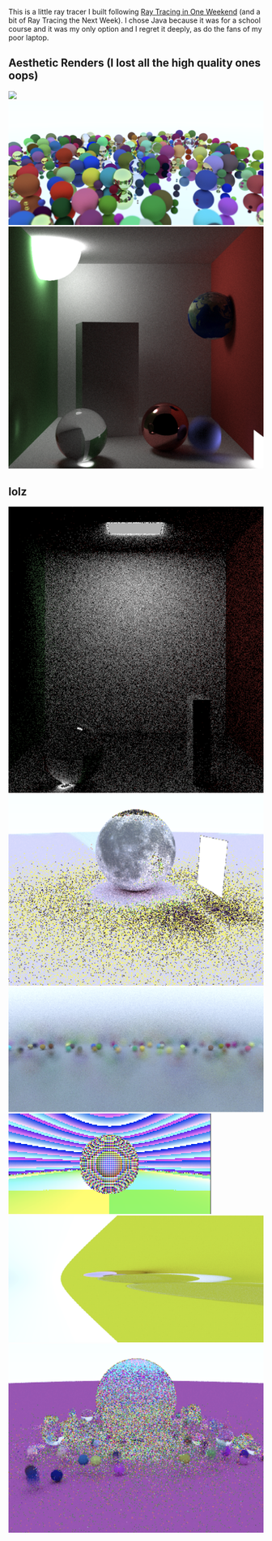 This is a little ray tracer I built following [Ray Tracing in One Weekend](https://www.realtimerendering.com/raytracing/Ray%20Tracing%20in%20a%20Weekend.pdf) (and a bit of Ray Tracing the Next Week). I chose Java because it was for a school course and it was my only option and I regret it deeply, as do the fans of my poor laptop. 


## Aesthetic Renders (I lost all the high quality ones oops) 

![](https://raw.githubusercontent.com/kipply/Reitoresa/master/readme/1.png)
![](https://raw.githubusercontent.com/kipply/Reitoresa/master/readme/2.png)
![](https://raw.githubusercontent.com/kipply/Reitoresa/master/readme/3.png)

## lolz
![](https://raw.githubusercontent.com/kipply/Reitoresa/master/readme/4.png)
![](https://raw.githubusercontent.com/kipply/Reitoresa/master/readme/5.png)
![](https://raw.githubusercontent.com/kipply/Reitoresa/master/readme/6.png)
![](https://raw.githubusercontent.com/kipply/Reitoresa/master/readme/7.png)
![](https://raw.githubusercontent.com/kipply/Reitoresa/master/readme/9.png)
![](https://raw.githubusercontent.com/kipply/Reitoresa/master/readme/10.png)
